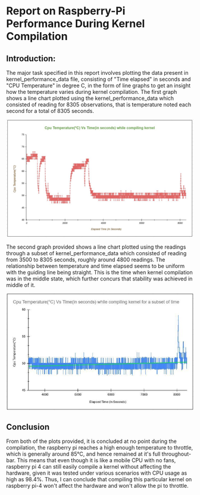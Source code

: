 ﻿# Report on Raspberry-Pi Performance During Kernel Compilation

## Introduction:
The major task specified in this report involves plotting the data present in kernel_performance_data file, consisting of "Time elapsed" in seconds and "CPU Temperature" in degree C, in the form of line graphs to get an insight how the temperature varies during kernel compilation. 
The first graph shows a line chart plotted using the kernel_performance_data which consisted of reading for 8305 observations, that is temperature noted each second for a total of 8305 seconds.

![](kernel_data_plot_1.JPG)

The second graph provided shows a line chart plotted using the readings through a subset of kernel_performance_data which consisted of reading from 3500 to 8305 seconds, roughly around 4800 readings. The relationship between temperature and time elapsed seems to be uniform with the guiding line being straight. This is the time when kernel compilation was in the middle state, which further concurs that stability was achieved in middle of it.

![](kernel_data_plot2.JPG)

## Conclusion
From both of the plots provided, it is concluded at no point during the compilation, the raspberry pi reaches a high enough temperature to throttle, which is generally around 85°C, and hence remained at it's full throughout-bar. This means that even though it is like a mobile CPU with no fans, raspberry pi 4 can still easily compile a kernel without affecting the hardware, given it was tested under various scenarios with CPU usage as high as 98.4%. Thus, I can conclude that compiling this particular kernel on raspberry pi-4 won't affect the hardware and won't allow the pi to throttle.
